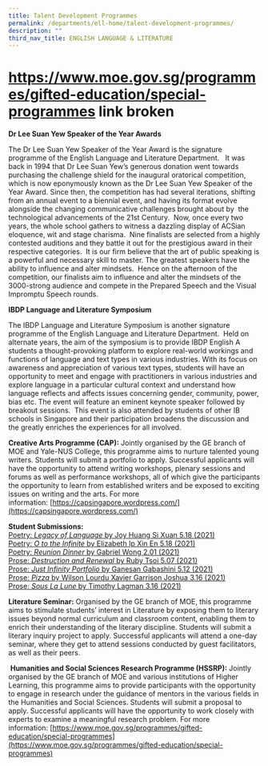 ```yaml
---
title: Talent Development Programmes
permalink: /departments/ell-home/talent-development-programmes/
description: ""
third_nav_title: ENGLISH LANGUAGE & LITERATURE
---
```

# https://www.moe.gov.sg/programmes/gifted-education/special-programmes link broken

**Dr Lee Suan Yew Speaker of the Year Awards**

The Dr Lee Suan Yew Speaker of the Year Award is the signature programme of the English Language and Literature Department.   It was back in 1994 that Dr Lee Suan Yew’s generous donation went towards purchasing the challenge shield for the inaugural oratorical competition, which is now eponymously known as the Dr Lee Suan Yew Speaker of the Year Award. Since then, the competition has had several iterations, shifting from an annual event to a biennial event, and having its format evolve alongside the changing communicative challenges brought about by  the technological advancements of the 21st Century.  Now, once every two years, the whole school gathers to witness a dazzling display of ACSian eloquence, wit and stage charisma.  Nine finalists are selected from a highly contested auditions and they battle it out for the prestigious award in their respective categories.  It is our firm believe that the art of public speaking is a powerful and necessary skill to master. The greatest speakers have the ability to influence and alter mindsets.  Hence on the afternoon of the competition, our finalists aim to influence and alter the mindsets of the 3000-strong audience and compete in the Prepared Speech and the Visual Impromptu Speech rounds.

**IBDP Language and Literature Symposium**

The IBDP Language and Literature Symposium is another signature programme of the English Language and Literature Department.  Held on alternate years, the aim of the symposium is to provide IBDP English A students a thought-provoking platform to explore real-world workings and functions of language and text types in various industries. With its focus on awareness and appreciation of various text types, students will have an opportunity to meet and engage with practitioners in various industries and explore language in a particular cultural context and understand how language reflects and affects issues concerning gender, community, power, bias etc. The event will feature an eminent keynote speaker followed by breakout sessions.  This event is also attended by students of other IB schools in Singapore and their participation broadens the discussion and the greatly enriches the experiences for all involved.

**Creative Arts Programme (CAP):** Jointly organised by the GE branch of MOE and Yale-NUS College, this programme aims to nurture talented young writers. Students will submit a portfolio to apply. Successful applicants will have the opportunity to attend writing workshops, plenary sessions and forums as well as performance workshops, all of which give the participants the opportunity to learn from established writers and be exposed to exciting issues on writing and the arts. For more information: [https://capsingapore.wordpress.com/](https://capsingapore.wordpress.com/)


**Student Submissions:**   
[Poetry: _Legacy of Language_ by Joy Huang Si Xuan 5.18 (2021)](/files/Our%20Departments/ELL/Poetry-Legacy-of-Language-by-Joy-Huang-Si-Xuan-518-2021.pdf)   
[Poetry: _O to the Infinite_ by Elizabeth Ip Xin En 5.18 (2021)](/files/Our%20Departments/ELL/Poetry-O-to-the-Infinite-by-Elizabeth-Ip-Xin-En-518-2021.pdf)   
[Poetry: _Reunion Dinner_ by Gabriel Wong 2.01 (2021)](/files/Our%20Departments/ELL/Poetry-Reunion-Dinner-by-Gabriel-Wong-201-2021.pdf)   
[Prose: _Destruction and Renewal_ by Ruby Tsoi 5.07 (2021)](/files/Our%20Departments/ELL/Prose-Destruction-and-Renewal-by-Ruby-Tsoi-507-2021.pdf)   
[Prose: _Just Infinity Portfolio_ by Ganesan Gabashini 5.12 (2021)](https://www.acsindep.moe.edu.sg/wp-content/uploads/2022/01/Prose-Just-Infinity-Portfolio-by-Ganesan-Gabashini-5.12-2021.pdf)   
[Prose: _Pizza_ by Wilson Lourdu Xavier Garrison Joshua 3.16 (2021)](https://www.acsindep.moe.edu.sg/wp-content/uploads/2022/01/Prose-Pizza-by-Wilson-Lourdu-Xavier-Garrison-Joshua-3.16-2021.pdf)   
[Prose: _Sous La Lune_ by Timothy Lagman 3.16 (2021)](https://www.acsindep.moe.edu.sg/wp-content/uploads/2022/01/Prose-Sous-La-Lune-by-Timothy-Lagman-3.16-2021.pdf)


**Literature Seminar:** Organised by the GE branch of MOE, this programme aims to stimulate students’ interest in Literature by exposing them to literary issues beyond normal curriculum and classroom content, enabling them to enrich their understanding of the literary discipline. Students will submit a literary inquiry project to apply. Successful applicants will attend a one-day seminar, where they get to attend sessions conducted by guest facilitators, as well as their peers.

 **Humanities and Social Sciences Research Programme (HSSRP):** Jointly organised by the GE branch of MOE and various institutions of Higher Learning, this programme aims to provide participants with the opportunity to engage in research under the guidance of mentors in the various fields in the Humanities and Social Sciences. Students will submit a proposal to apply. Successful applicants will have the opportunity to work closely with experts to examine a meaningful research problem. For more information: [https://www.moe.gov.sg/programmes/gifted-education/special-programmes](https://www.moe.gov.sg/programmes/gifted-education/special-programmes)
